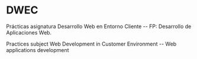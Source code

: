 # DWEC
Prácticas asignatura Desarrollo Web en Entorno Cliente -- FP: Desarrollo de Aplicaciones Web.

Practices subject Web Development in Customer Environment -- Web applications development
